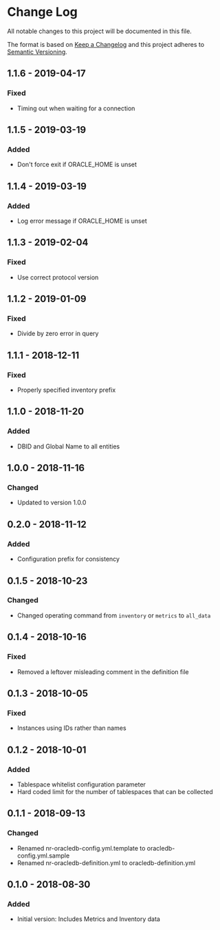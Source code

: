 # Change Log

All notable changes to this project will be documented in this file.

The format is based on [Keep a Changelog](http://keepachangelog.com/)
and this project adheres to [Semantic Versioning](http://semver.org/).

## 1.1.6 - 2019-04-17
### Fixed
- Timing out when waiting for a connection

## 1.1.5 - 2019-03-19
### Added
- Don't force exit if ORACLE_HOME is unset

## 1.1.4 - 2019-03-19
### Added
- Log error message if ORACLE_HOME is unset

## 1.1.3 - 2019-02-04
### Fixed
- Use correct protocol version

## 1.1.2 - 2019-01-09
### Fixed
- Divide by zero error in query

## 1.1.1 - 2018-12-11
### Fixed
- Properly specified inventory prefix

## 1.1.0 - 2018-11-20
### Added
- DBID and Global Name to all entities

## 1.0.0 - 2018-11-16
### Changed
- Updated to version 1.0.0

## 0.2.0 - 2018-11-12
### Added
- Configuration prefix for consistency

## 0.1.5 - 2018-10-23
### Changed
- Changed operating command from `inventory` or `metrics` to `all_data`

## 0.1.4 - 2018-10-16
### Fixed
- Removed a leftover misleading comment in the definition file

## 0.1.3 - 2018-10-05
### Fixed
- Instances using IDs rather than names

## 0.1.2 - 2018-10-01
### Added
- Tablespace whitelist configuration parameter
- Hard coded limit for the number of tablespaces that can be collected

## 0.1.1 - 2018-09-13
### Changed
- Renamed nr-oracledb-config.yml.template to oracledb-config.yml.sample
- Renamed nr-oracledb-definition.yml to oracledb-definition.yml

## 0.1.0 - 2018-08-30
### Added
- Initial version: Includes Metrics and Inventory data
